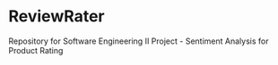 # ReviewRater
Repository for Software Engineering II Project - Sentiment Analysis for Product Rating
